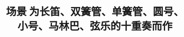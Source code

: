 ---
layout: music-video
title: 场景 为长笛、双簧管、单簧管、圆号、小号、马林巴、弦乐的十重奏而作
summary: 
original: true
custom-head: |+
    # 场景
    ## 为长笛、双簧管、单簧管、圆号、小号、马林巴、弦乐的十重奏而作
video-src: http://player.youku.com/embed/XMzQwOTU5MTUyOA==
---